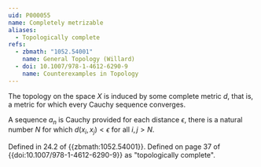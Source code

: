 ```yaml
---
uid: P000055
name: Completely metrizable
aliases:
  - Topologically complete
refs:
  - zbmath: "1052.54001"
    name: General Topology (Willard)
  - doi: 10.1007/978-1-4612-6290-9
    name: Counterexamples in Topology
---
```


The topology on the space $X$ is induced by some complete metric $d$,
that is, a metric for which every Cauchy sequence converges.

A sequence $a_n$ is Cauchy provided for each distance $\epsilon$, there is
a natural number $N$ for which $d(x_i,x_j)<\epsilon$ for all $i,j>N$.

Defined in 24.2 of {{zbmath:1052.54001}}.
Defined on page 37 of {{doi:10.1007/978-1-4612-6290-9}} as
"topologically complete".
